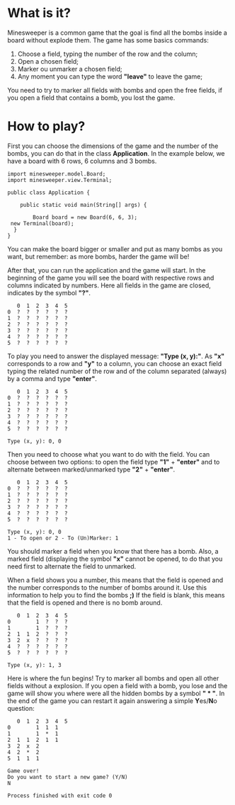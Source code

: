 # What is it?

Minesweeper is a common game that the goal is find all the bombs inside a board without explode them. The game has some basics commands: 

1. Choose a field, typing the number of the row and the column; 
2. Open a chosen field; 
3. Marker ou unmarker a chosen field; 
4. Any moment you can type the word **"leave"** to leave the game;

You need to try to marker all fields with bombs and open the free fields, if you open a field that contains a bomb, you lost the game. 

# How to play?

First you can choose the dimensions of the game and the number of the bombs,  you can do that in the class **Application**.  In the example below, we have a board with 6 rows, 6 columns and 3 bombs.

```  
import minesweeper.model.Board;  
import minesweeper.view.Terminal;  
  
public class Application {  
  
    public static void main(String[] args) {  
  
        Board board = new Board(6, 6, 3);  
 new Terminal(board);  
  }  
}
```

You can make the board bigger or smaller and put as many bombs as you want, but remember: as more bombs, harder the game will be! 

After that, you can run the application and the game will start.
In the beginning of the game you will see the board with respective rows and columns indicated by numbers. Here all fields in the game are closed, indicates by the symbol **"?"**.
```
   0  1  2  3  4  5 
0  ?  ?  ?  ?  ?  ? 
1  ?  ?  ?  ?  ?  ? 
2  ?  ?  ?  ?  ?  ? 
3  ?  ?  ?  ?  ?  ? 
4  ?  ?  ?  ?  ?  ? 
5  ?  ?  ?  ?  ?  ? 
```

To play you need to answer the displayed message: **"Type (x, y):"**. As **"x"** corresponds to a row and **"y"** to a column, you can choose an exact field typing the related number of the row and of the column separated (always) by a comma and type **"enter"**.
```
   0  1  2  3  4  5 
0  ?  ?  ?  ?  ?  ? 
1  ?  ?  ?  ?  ?  ? 
2  ?  ?  ?  ?  ?  ? 
3  ?  ?  ?  ?  ?  ? 
4  ?  ?  ?  ?  ?  ? 
5  ?  ?  ?  ?  ?  ? 

Type (x, y): 0, 0
```

Then you need to choose what you want to do with the field. You can choose between two options: to open the field type **"1"** + **"enter"** and to alternate between marked/unmarked type **"2"** + **"enter"**. 
```
   0  1  2  3  4  5 
0  ?  ?  ?  ?  ?  ? 
1  ?  ?  ?  ?  ?  ? 
2  ?  ?  ?  ?  ?  ? 
3  ?  ?  ?  ?  ?  ? 
4  ?  ?  ?  ?  ?  ? 
5  ?  ?  ?  ?  ?  ? 

Type (x, y): 0, 0
1 - To open or 2 - To (Un)Marker: 1
```
You should marker a field when you know that there has a bomb. Also, a marked field (displaying the symbol **"x"** cannot be opened, to do that you need first to alternate the field to unmarked.

When a field shows you a number, this means that the field is opened and the number corresponds to the number of bombs around it. Use this information to help you to find the bombs **;)**
If the field is blank, this means that the field is opened and there is no bomb around.

```
   0  1  2  3  4  5 
0        1  ?  ?  ? 
1        1  ?  ?  ? 
2  1  1  2  ?  ?  ? 
3  2  x  ?  ?  ?  ? 
4  ?  ?  ?  ?  ?  ? 
5  ?  ?  ?  ?  ?  ? 

Type (x, y): 1, 3
```

Here is where the fun begins! Try to marker all bombs and open all other fields without a explosion. If you open a field with a bomb, you lose and the game will show you where were all the hidden bombs by a symbol **" * "**. In the end of the game you can restart it again answering a simple **Y**es/**N**o question:
```
   0  1  2  3  4  5 
0        1  1  1    
1        1  *  1    
2  1  1  2  1  1    
3  2  x  2          
4  2  *  2          
5  1  1  1          

Game over!
Do you want to start a new game? (Y/N) 
N

Process finished with exit code 0
```
